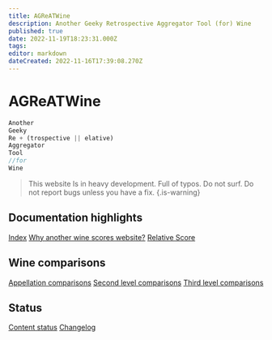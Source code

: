 ```yaml
---
title: AGReATWine
description: Another Geeky Retrospective Aggregator Tool (for) Wine
published: true
date: 2022-11-19T18:23:31.000Z
tags: 
editor: markdown
dateCreated: 2022-11-16T17:39:08.270Z
---
```


# AGReATWine
```javascript
Another
Geeky
Re + (trospective || elative)
Aggregator
Tool 
//for
Wine
```
> This website Is in heavy development. Full of typos. Do not surf. Do not report bugs unless you have a fix.
{.is-warning}


## Documentation highlights
[Index](/Documentation/index)
[Why another wine scores website?](/Documentation/why-this-website)
[Relative Score](/Documentation/relative-score)

## Wine comparisons
[Appellation comparisons](/appellation-comparisons)
[Second level comparisons](/second-level-comparisons)
[Third level comparisons](/third-level-comparisons)

## Status
[Content status](/Documentation/status)
[Changelog](/Documentation/changelog)